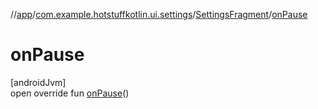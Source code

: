//[app](../../../index.md)/[com.example.hotstuffkotlin.ui.settings](../index.md)/[SettingsFragment](index.md)/[onPause](on-pause.md)

# onPause

[androidJvm]\
open override fun [onPause](on-pause.md)()
